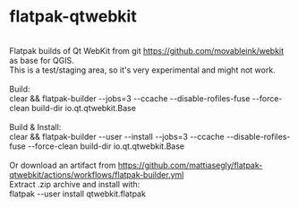 # flatpak-qtwebkit
<BR>Flatpak builds of Qt WebKit from git https://github.com/movableink/webkit as base for QGIS.
<BR>This is a test/staging area, so it's very experimental and might not work.
<BR>
<BR>Build:
<BR>clear && flatpak-builder --jobs=3 --ccache --disable-rofiles-fuse --force-clean build-dir io.qt.qtwebkit.Base
<BR>
<BR>Build & Install:
<BR>clear && flatpak-builder --user --install --jobs=3 --ccache --disable-rofiles-fuse --force-clean build-dir io.qt.qtwebkit.Base
<BR>
<BR>Or download an artifact from https://github.com/mattiasegly/flatpak-qtwebkit/actions/workflows/flatpak-builder.yml
<BR>Extract .zip archive and install with:
<BR>flatpak --user install qtwebkit.flatpak
